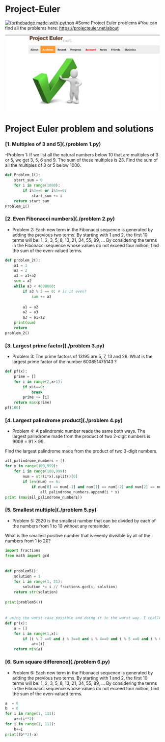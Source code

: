 # Project-Euler
[![forthebadge made-with-python](http://ForTheBadge.com/images/badges/made-with-python.svg)](https://www.python.org/)
#Some Project Euler problems
#You can find all the problems here: https://projecteuler.net/about

![Happy Christmas](web.png)

# Project Euler problem and solutions




### [1. Multiples of 3 and 5](./problem 1.py)

-Problem 1: If we list all the natural numbers below 10 that are multiples of 3 or 5, we get 3, 5, 6 and 9. The sum of these multiples is 23. Find the sum of all the multiples of 3 or 5 below 1000.

```py
def Problem_1():
    start_sum = 0
    for i in range(1000):
        if i%3==0 or i%5==0:
            start_sum += i
    return start_sum
Problem_1()
```
### [2. Even Fibonacci numbers](./problem 2.py)
- Problem 2: Each new term in the Fibonacci sequence is generated by adding the previous two terms. By starting with 1 and 2, the first 10 terms will be:
1, 2, 3, 5, 8, 13, 21, 34, 55, 89, ...
By considering the terms in the Fibonacci sequence whose values do not exceed four million, find the sum of the even-valued terms.
```py
def problem_2():
    a1 = 1
    a2 = 2
    a3 = a1+a2
    sum = a2
    while a3 < 4000000:
        if a3 % 2 == 0: # is it even?
            sum += a3

        a1 = a2
        a2 = a3
        a3 = a1+a2
    print(sum)
    return
problem_2()
```
### [3. Largest prime factor](./problem 3.py)
- Problem 3: The prime factors of 13195 are 5, 7, 13 and 29.
  What is the largest prime factor of the number 600851475143 ?
```py
def pf(x):
    prime = []
    for i in range(2,x+1):
        if x%i==0:
            break
        prime += [i]
    return max(prime)
pf(100)
```
### [4. Largest palindrome product](./problem 4.py)
- Problem 4: A palindromic number reads the same both ways. The largest palindrome made from the product of two 2-digit numbers is 9009 = 91 × 99.

Find the largest palindrome made from the product of two 3-digit numbers.
```py
all_palindrome_numbers = []
for x in range(100,999):
    for i in range(100,999):
        num = str(i*x).split()[0]
        if len(num) == 6:
            if num[0] == num[-1] and num[1] == num[-2] and num[2] == num[-3]:
                all_palindrome_numbers.append(i * x)
print (max(all_palindrome_numbers))
```
### [5. Smallest multiple](./problem 5.py)
- Problem 5: 2520 is the smallest number that can be divided by each of the numbers from 1 to 10 without any remainder.

What is the smallest positive number that is evenly divisible by all of the numbers from 1 to 20?
```py
import fractions
from math import gcd


def problem5():
    solution = 1
    for i in range(1, 21):
        solution *= i // fractions.gcd(i, solution)
    return str(solution)

print(problem5())


# using the worst case possible and doing it in the worst way. I challenge you to write a worse one.
def pr(x):
    a = []
    for i in range(1,x):
        if (i % 2 ==0 and i % 3==0 and i % 4==0 and i % 5 ==0 and i % 6==0 and i % 7==0 and i % 8 ==0 and i % 9==0 and i % 10==0 and i % 11 ==0 and i % 12 ==0 and i % 13==0 and i % 14==0 and i % 15 ==0 and i % 16==0 and i % 17==0 and i % 18 ==0 and i % 19==0 and i % 20==0):
            a+=[i]
    return min(a)
```
### [6. Sum square difference](./problem 6.py)
- Problem 6: Each new term in the Fibonacci sequence is generated by adding the previous two terms. By starting with 1 and 2, the first 10 terms will be:
1, 2, 3, 5, 8, 13, 21, 34, 55, 89, ...
By considering the terms in the Fibonacci sequence whose values do not exceed four million, find the sum of the even-valued terms.
```py
a  = 0
b  = 0
for i in range(1, 111):
    a+=(i**2)
for i in range(1, 111):
    b+=i
print((b**2)-a)
```
